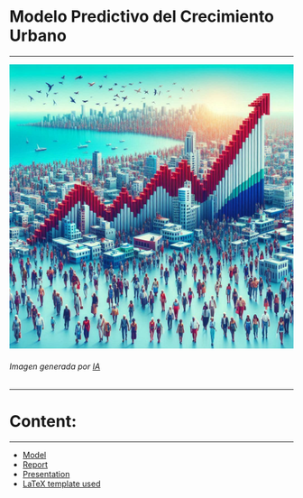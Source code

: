 # Modelo Predictivo del Crecimiento Urbano
---

![](img/cuba1.jpeg)

###### Imagen generada por [IA](https://copilot.microsoft.com/images/create?)
---
# Content:
---
* [Model](modelo.ipynb)
* [Report](Informe.pdf)
* [Presentation](Presentation.pdf)
* [LaTeX template used](plantilla)